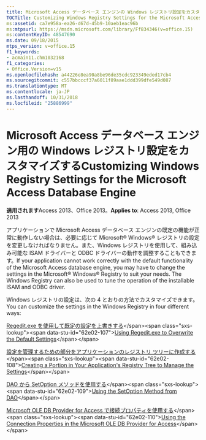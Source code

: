 ```yaml
---
title: Microsoft Access データベース エンジンの Windows レジストリ設定をカスタマイズします。
TOCTitle: Customizing Windows Registry Settings for the Microsoft Access Database Engine
ms:assetid: ca7e958a-ea26-d67d-45b9-10aeb1eac96b
ms:mtpsurl: https://msdn.microsoft.com/library/Ff834346(v=office.15)
ms:contentKeyID: 48547690
ms.date: 09/18/2015
mtps_version: v=office.15
f1_keywords:
- acmain11.chm1032168
f1_categories:
- Office.Version=v15
ms.openlocfilehash: a44226e8ea90a8be96de35cdc923349eded17cb4
ms.sourcegitcommit: c557bbcccf37a6011f89aae1ddd399dfe549d087
ms.translationtype: MT
ms.contentlocale: ja-JP
ms.lasthandoff: 10/31/2018
ms.locfileid: "25886999"
---
```

# <a name="customizing-windows-registry-settings-for-the-microsoft-access-database-engine"></a><span data-ttu-id="62e02-102">Microsoft Access データベース エンジン用の Windows レジストリ設定をカスタマイズする</span><span class="sxs-lookup"><span data-stu-id="62e02-102">Customizing Windows Registry Settings for the Microsoft Access Database Engine</span></span>


<span data-ttu-id="62e02-103">**適用されます**Access 2013、Office 2013。</span><span class="sxs-lookup"><span data-stu-id="62e02-103">**Applies to**: Access 2013, Office 2013</span></span>

<span data-ttu-id="62e02-p101">アプリケーションで Microsoft Access データベース エンジンの既定の機能が正常に動作しない場合は、必要に応じて Microsoft® Windows® レジストリの設定を変更しなければなりません。また、Windows レジストリを使用して、組み込み可能な ISAM ドライバーと ODBC ドライバーの動作を調整することもできます。</span><span class="sxs-lookup"><span data-stu-id="62e02-p101">If your application cannot work correctly with the default functionality of the Microsoft Access database engine, you may have to change the settings in the Microsoft® Windows® Registry to suit your needs. The Windows Registry can also be used to tune the operation of the installable ISAM and ODBC driver.</span></span>

<span data-ttu-id="62e02-106">Windows レジストリの設定は、次の 4 とおりの方法でカスタマイズできます。</span><span class="sxs-lookup"><span data-stu-id="62e02-106">You can customize the settings in the Windows Registry in four different ways:</span></span>

<span data-ttu-id="62e02-107">[Regedit.exe を使用して既定の設定を上書きする](https://msdn.microsoft.com/library/ff193205\(v=office.15\))</span><span class="sxs-lookup"><span data-stu-id="62e02-107">[Using Regedit.exe to Overwrite the Default Settings](https://msdn.microsoft.com/library/ff193205\(v=office.15\))</span></span>

<span data-ttu-id="62e02-108">[設定を管理するための部分をアプリケーションのレジストリ ツリーに作成する ](https://msdn.microsoft.com/library/ff836342\(v=office.15\))</span><span class="sxs-lookup"><span data-stu-id="62e02-108">[Creating a Portion in Your Application's Registry Tree to Manage the Settings](https://msdn.microsoft.com/library/ff836342\(v=office.15\))</span></span>

<span data-ttu-id="62e02-109">[DAO から SetOption メソッドを使用する](https://msdn.microsoft.com/library/ff194471\(v=office.15\))</span><span class="sxs-lookup"><span data-stu-id="62e02-109">[Using the SetOption Method from DAO](https://msdn.microsoft.com/library/ff194471\(v=office.15\))</span></span>

<span data-ttu-id="62e02-110">[Microsoft OLE DB Provider for Access で接続プロパティを使用する](https://msdn.microsoft.com/library/ff196356\(v=office.15\))</span><span class="sxs-lookup"><span data-stu-id="62e02-110">[Using the Connection Properties in the Microsoft OLE DB Provider for Access](https://msdn.microsoft.com/library/ff196356\(v=office.15\))</span></span>

